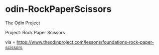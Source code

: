 # odin-RockPaperScissors
 The Odin Project

Project: Rock Paper Scissors

via = https://www.theodinproject.com/lessons/foundations-rock-paper-scissors